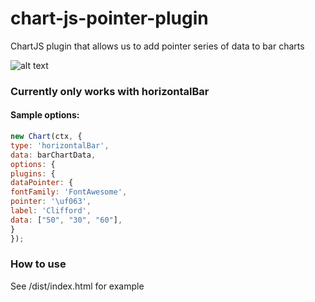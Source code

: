 # chart-js-pointer-plugin
ChartJS plugin that allows us to add pointer series of data to bar charts

![alt text](https://github.com/scotthsieh0503/chart-js-pointer-plugin/blob/master/example.png)

### Currently only works with horizontalBar
#### Sample options:

```javascript
new Chart(ctx, {
type: 'horizontalBar',
data: barChartData,
options: {
plugins: {
dataPointer: {
fontFamily: 'FontAwesome',
pointer: '\uf063',
label: 'Clifford',
data: ["50", "30", "60"],
}
});
```


### How to use
See /dist/index.html for example
